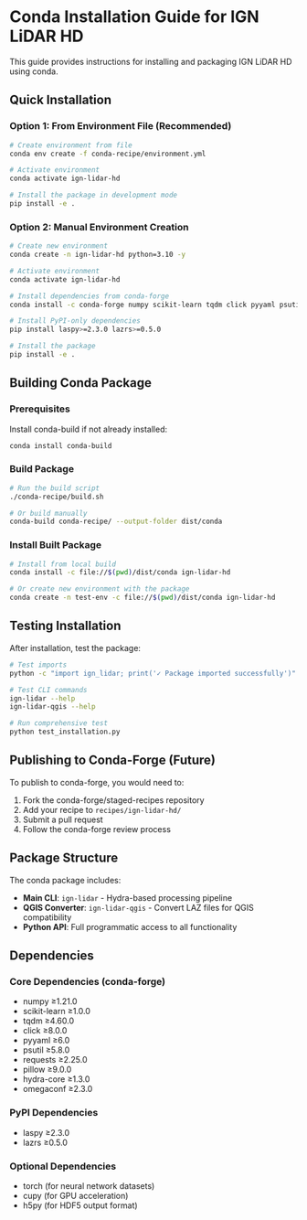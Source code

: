 # Conda Installation Guide for IGN LiDAR HD

This guide provides instructions for installing and packaging IGN LiDAR HD using conda.

## Quick Installation

### Option 1: From Environment File (Recommended)

```bash
# Create environment from file
conda env create -f conda-recipe/environment.yml

# Activate environment
conda activate ign-lidar-hd

# Install the package in development mode
pip install -e .
```

### Option 2: Manual Environment Creation

```bash
# Create new environment
conda create -n ign-lidar-hd python=3.10 -y

# Activate environment
conda activate ign-lidar-hd

# Install dependencies from conda-forge
conda install -c conda-forge numpy scikit-learn tqdm click pyyaml psutil requests pillow hydra-core omegaconf

# Install PyPI-only dependencies
pip install laspy>=2.3.0 lazrs>=0.5.0

# Install the package
pip install -e .
```

## Building Conda Package

### Prerequisites

Install conda-build if not already installed:

```bash
conda install conda-build
```

### Build Package

```bash
# Run the build script
./conda-recipe/build.sh

# Or build manually
conda-build conda-recipe/ --output-folder dist/conda
```

### Install Built Package

```bash
# Install from local build
conda install -c file://$(pwd)/dist/conda ign-lidar-hd

# Or create new environment with the package
conda create -n test-env -c file://$(pwd)/dist/conda ign-lidar-hd
```

## Testing Installation

After installation, test the package:

```bash
# Test imports
python -c "import ign_lidar; print('✓ Package imported successfully')"

# Test CLI commands
ign-lidar --help
ign-lidar-qgis --help

# Run comprehensive test
python test_installation.py
```

## Publishing to Conda-Forge (Future)

To publish to conda-forge, you would need to:

1. Fork the conda-forge/staged-recipes repository
2. Add your recipe to `recipes/ign-lidar-hd/`
3. Submit a pull request
4. Follow the conda-forge review process

## Package Structure

The conda package includes:

- **Main CLI**: `ign-lidar` - Hydra-based processing pipeline
- **QGIS Converter**: `ign-lidar-qgis` - Convert LAZ files for QGIS compatibility
- **Python API**: Full programmatic access to all functionality

## Dependencies

### Core Dependencies (conda-forge)

- numpy ≥1.21.0
- scikit-learn ≥1.0.0
- tqdm ≥4.60.0
- click ≥8.0.0
- pyyaml ≥6.0
- psutil ≥5.8.0
- requests ≥2.25.0
- pillow ≥9.0.0
- hydra-core ≥1.3.0
- omegaconf ≥2.3.0

### PyPI Dependencies

- laspy ≥2.3.0
- lazrs ≥0.5.0

### Optional Dependencies

- torch (for neural network datasets)
- cupy (for GPU acceleration)
- h5py (for HDF5 output format)
